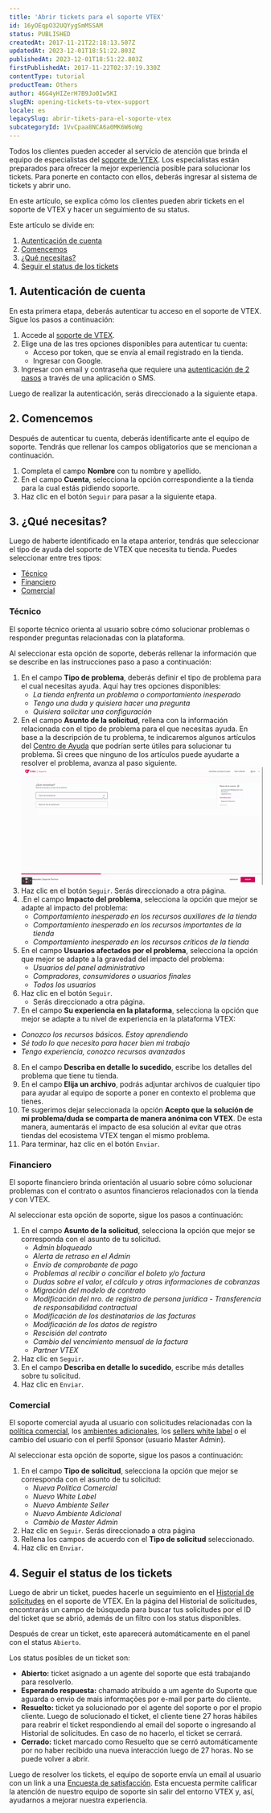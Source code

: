 ```yaml
---
title: 'Abrir tickets para el soporte VTEX'
id: 16yOEqpO32UQYygSmMSSAM
status: PUBLISHED
createdAt: 2017-11-21T22:18:13.507Z
updatedAt: 2023-12-01T18:51:22.803Z
publishedAt: 2023-12-01T18:51:22.803Z
firstPublishedAt: 2017-11-22T02:37:19.330Z
contentType: tutorial
productTeam: Others
author: 46G4yHIZerH7B9Jo0Iw5KI
slugEN: opening-tickets-to-vtex-support
locale: es
legacySlug: abrir-tikets-para-el-soporte-vtex
subcategoryId: 1VvCpaa8NCA6a0MK6W6oWg
---
```


Todos los clientes pueden acceder al servicio de atención que brinda el equipo de especialistas del [soporte de VTEX](https://help.vtex.com/es/faq/como-funciona-o-suporte-da-vtex--3kACEfni4m8Yxa1vnf2ebe). Los especialistas están preparados para ofrecer la mejor experiencia posible para solucionar los tickets. Para ponerte en contacto con ellos, deberás ingresar al sistema de tickets y abrir uno.

En este artículo, se explica cómo los clientes pueden abrir tickets en el soporte de VTEX y hacer un seguimiento de su status.

Este artículo se divide en:

1. [Autenticación de cuenta](#1-autenticacion-de-cuenta)
2. [Comencemos](#2-comencemos)
3. [¿Qué necesitas?](#3-que-necesitas)
4. [Seguir el status de los tickets](#4-seguir-el-status-de-los-tickets)

## 1. Autenticación de cuenta

En esta primera etapa, deberás autenticar tu acceso en el soporte de VTEX. Sigue los pasos a continuación:

1. Accede al [soporte de VTEX](https://help.vtex.com/es/support).
2. Elige una de las tres opciones disponibles para autenticar tu cuenta:
   * Acceso por token, que se envía al email registrado en la tienda.
   * Ingresar con Google.
3. Ingresar con email y contraseña que requiere una [autenticación de 2 pasos](https://help.vtex.com/es/tutorial/habilitar-login-por-autenticacao-de-2-fatores) a través de una aplicación o SMS.

Luego de realizar la autenticación, serás direccionado a la siguiente etapa.

## 2. Comencemos

Después de autenticar tu cuenta, deberás identificarte ante el equipo de soporte. Tendrás que rellenar los campos obligatorios que se mencionan a continuación.

1. Completa el campo **Nombre** con tu nombre y apellido.
2. En el campo **Cuenta**, selecciona la opción correspondiente a la tienda para la cual estás pidiendo soporte.
3. Haz clic en el botón `Seguir` para pasar a la siguiente etapa.

## 3. ¿Qué necesitas?

Luego de haberte identificado en la etapa anterior, tendrás que seleccionar el tipo de ayuda del soporte de VTEX que necesita tu tienda. Puedes seleccionar entre tres tipos:

- [Técnico](#tecnico)
- [Financiero](#financiero)
- [Comercial](#comercial)

### Técnico

El soporte técnico orienta al usuario sobre cómo solucionar problemas o responder preguntas relacionadas con la plataforma. 

Al seleccionar esta opción de soporte, deberás rellenar la información que se describe en las instrucciones paso a paso a continuación:

1. En el campo **Tipo de problema**, deberás definir el tipo de problema para el cual necesitas ayuda. Aquí hay tres opciones disponibles:
   * *La tienda enfrenta un problema o comportamiento inesperado*
   * *Tengo una duda y quisiera hacer una pregunta*
   * *Quisiera solicitar una configuración*
2. En el campo **Asunto de la solicitud**, rellena con la información relacionada con el tipo de problema para el que necesitas ayuda. En base a la descripción de tu problema, te indicaremos algunos artículos del [Centro de Ayuda](https://help.vtex.com/es/) que podrían serte útiles para solucionar tu problema. Si crees que ninguno de los artículos puede ayudarte a resolver el problema, avanza al paso siguiente.
![https help.vtex.com es support](https://raw.githubusercontent.com/vtexdocs/help-center-content/refs/heads/main/docs/es/tutorials/Support/Operational/abrir-tickets-para-el-soporte-vtex_1.gif)
3. Haz clic en el botón `Seguir`.
Serás direccionado a otra página.
4. .En el campo **Impacto del problema**, selecciona la opción que mejor se adapte al impacto del problema:
   * *Comportamiento inesperado en los recursos auxiliares de la tienda*
   * *Comportamiento inesperado en los recursos importantes de la tienda*
   * *Comportamiento inesperado en los recursos críticos de la tienda*
5. En el campo **Usuarios afectados por el problema**, selecciona la opción que mejor se adapte a la gravedad del impacto del problema:
   * *Usuarios del panel administrativo*
   * *Compradores, consumidores o usuarios finales*
   * *Todos los usuarios*
6. Haz clic en el botón `Seguir`.
   * Serás direccionado a otra página.
7. En el campo **Su experiencia en la plataforma**, selecciona la opción que mejor se adapte a tu nivel de experiencia en la plataforma VTEX:
  * *Conozco los recursos básicos. Estoy aprendiendo*
  * *Sé todo lo que necesito para hacer bien mi trabajo*
  * *Tengo experiencia, conozco recursos avanzados*
8. En el campo **Describa en detalle lo sucedido**, escribe los detalles del problema que tiene tu tienda.
9. En el campo **Elija un archivo**, podrás adjuntar archivos de cualquier tipo para ayudar al equipo de soporte a poner en contexto el problema que tienes.
10. Te sugerimos dejar seleccionada la opción **Acepto que la solución de mi problema/duda se comparta de manera anónima con VTEX**. De esta manera, aumentarás el impacto de esa solución al evitar que otras tiendas del ecosistema VTEX tengan el mismo problema.
11. Para terminar, haz clic en el botón `Enviar`.

### Financiero

El soporte financiero brinda orientación al usuario sobre cómo solucionar problemas con el contrato o asuntos financieros relacionados con la tienda y con VTEX.

Al seleccionar esta opción de soporte, sigue los pasos a continuación: 

1. En el campo **Asunto de la solicitud**, selecciona la opción que mejor se corresponda con el asunto de tu solicitud.
   * *Admin bloqueado*
   * *Alerta de retraso en el Admin*
   * *Envío de comprobante de pago*
   * *Problemas al recibir o conciliar el boleto y/o factura*
   * *Dudas sobre el valor, el cálculo y otras informaciones de cobranzas*
   * *Migración del modelo de contrato*
   * *Modificación del nro. de registro de persona jurídica - Transferencia de responsabilidad contractual*
   * *Modificación de los destinatarios de las facturas*
   * *Modificación de los datos de registro*
   * *Rescisión del contrato*
   * *Cambio del vencimiento mensual de la factura*
   * *Partner VTEX*
2. Haz clic en `Seguir`.
3. En el campo **Describa en detalle lo sucedido**, escribe más detalles sobre tu solicitud.
4. Haz clic en `Enviar`.

### Comercial

El soporte comercial ayuda al usuario con solicitudes relacionadas con la [política comercial](https://help.vtex.com/es/tutorial/como-funciona-uma-politica-comercial--6Xef8PZiFm40kg2STrMkMV), los [ambientes adicionales](https://help.vtex.com/es/tutorial/contratar-novo-ambiente--tutorials_2542), los [sellers white label](https://help.vtex.com/es/tutorial/seller-white-label--5orlGHyDHGAYciQ64oEgKa) o el cambio del usuario con el perfil Sponsor (usuario Master Admin).

Al seleccionar esta opción de soporte, sigue los pasos a continuación: 

1. En el campo **Tipo de solicitud**, selecciona la opción que mejor se corresponda con el asunto de tu solicitud:
   * *Nueva Política Comercial*
   * *Nuevo White Label*
   * *Nuevo Ambiente Seller*
   * *Nuevo Ambiente Adicional*
   * *Cambio de Master Admin*
2. Haz clic en `Seguir`.
Serás direccionado a otra página
3. Rellena los campos de acuerdo con el **Tipo de solicitud** seleccionado.
4. Haz clic en `Enviar`.

## 4. Seguir el status de los tickets

Luego de abrir un ticket, puedes hacerle un seguimiento en el [Historial de solicitudes](https://support.vtex.com/hc/es-419/requests) en el soporte de VTEX. En la página del Historial de solicitudes, encontrarás un campo de búsqueda para buscar tus solicitudes por el ID del ticket que se abrió, además de un filtro con los status disponibles.

Después de crear un ticket, este aparecerá automáticamente en el panel con el status `Abierto`.

Los status posibles de un ticket son:

- **Abierto:** ticket asignado a un agente del soporte que está trabajando para resolverlo. 
- **Esperando respuesta:** chamado atribuído a um agente do Suporte que aguarda o envio de mais informações por e-mail por parte do cliente.
- **Resuelto:** ticket ya solucionado por el agente del soporte o por el propio cliente. Luego de solucionado el ticket, el cliente tiene 27 horas hábiles para reabrir el ticket respondiendo al email del soporte o ingresando al Historial de solicitudes. En caso de no hacerlo, el ticket se cerrará.
- **Cerrado:** ticket marcado como Resuelto que se cerró automáticamente por no haber recibido una nueva interacción luego de 27 horas. No se puede volver a abrir.

Luego de resolver los tickets, el equipo de soporte envía un email al usuario con un link a una [Encuesta de satisfacción](https://help.vtex.com/es/announcements/avalie-o-atendimento-da-vtex-pelo-seu-admin--7rSJLgGbtRw2GhjTJezkJf). Esta encuesta permite calificar la atención de nuestro equipo de soporte sin salir del entorno VTEX y, así, ayudarnos a mejorar nuestra experiencia.
